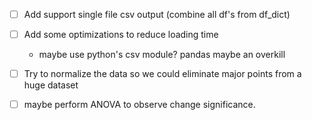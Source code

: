 - [ ] Add support single file csv output (combine all df's from df_dict)

- [ ] Add some optimizations to reduce loading time
    - maybe use python's csv module? pandas maybe an overkill

- [ ] Try to normalize the data so we could eliminate major points from a huge dataset

- [ ] maybe perform ANOVA to observe change significance.
 